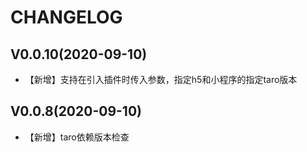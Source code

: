 # CHANGELOG

## V0.0.10(2020-09-10)

- 【新增】支持在引入插件时传入参数，指定h5和小程序的指定taro版本

## V0.0.8(2020-09-10)

- 【新增】taro依赖版本检查
